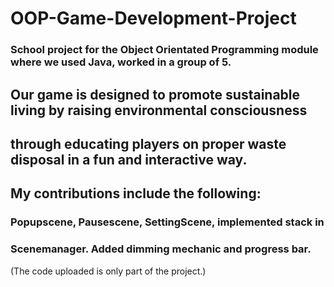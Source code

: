 # OOP-Game-Development-Project

### School project for the Object Orientated Programming module where we used Java, worked in a group of 5. 

## Our game is designed to promote sustainable living by raising environmental consciousness
## through educating players on proper waste disposal in a fun and interactive way.

## My contributions include the following:
### Popupscene, Pausescene, SettingScene, implemented stack in
### Scenemanager. Added dimming mechanic and progress bar.


(The code uploaded is only part of the project.)

